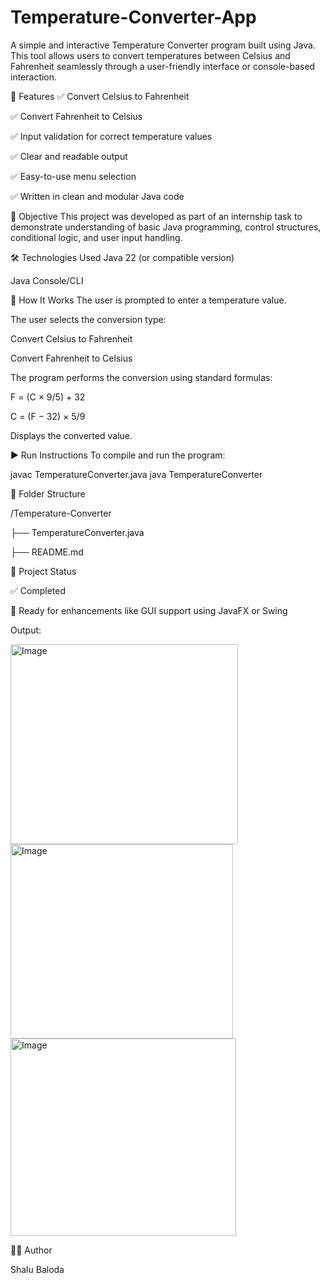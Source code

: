 # Temperature-Converter-App

A simple and interactive Temperature Converter program built using Java. This tool allows users to convert temperatures between Celsius and Fahrenheit seamlessly through a user-friendly interface or console-based interaction.

🔧 Features
✅ Convert Celsius to Fahrenheit

✅ Convert Fahrenheit to Celsius

✅ Input validation for correct temperature values

✅ Clear and readable output

✅ Easy-to-use menu selection

✅ Written in clean and modular Java code

📌 Objective
This project was developed as part of an internship task to demonstrate understanding of basic Java programming, control structures, conditional logic, and user input handling.

🛠️ Technologies Used
Java 22 (or compatible version)

Java Console/CLI

📘 How It Works
The user is prompted to enter a temperature value.

The user selects the conversion type:

Convert Celsius to Fahrenheit

Convert Fahrenheit to Celsius

The program performs the conversion using standard formulas:

F = (C × 9/5) + 32

C = (F − 32) × 5/9

Displays the converted value.

▶️ Run Instructions
To compile and run the program:

javac TemperatureConverter.java
java TemperatureConverter


📂 Folder Structure

/Temperature-Converter

├── TemperatureConverter.java

├── README.md


🚀 Project Status

✅ Completed

📝 Ready for enhancements like GUI support using JavaFX or Swing


Output:

<img width="364" height="320" alt="Image" src="https://github.com/user-attachments/assets/20dfeef3-fa5e-414d-b6ce-ef639ad63b67" />
<img width="356" height="311" alt="Image" src="https://github.com/user-attachments/assets/a34c6f54-b209-4e8d-84b3-b4c98dfdbae9" />
<img width="361" height="316" alt="Image" src="https://github.com/user-attachments/assets/9ff1eae3-cdc5-4071-99ed-5a16aefa752c" />



🧑‍💻 Author

Shalu Baloda

